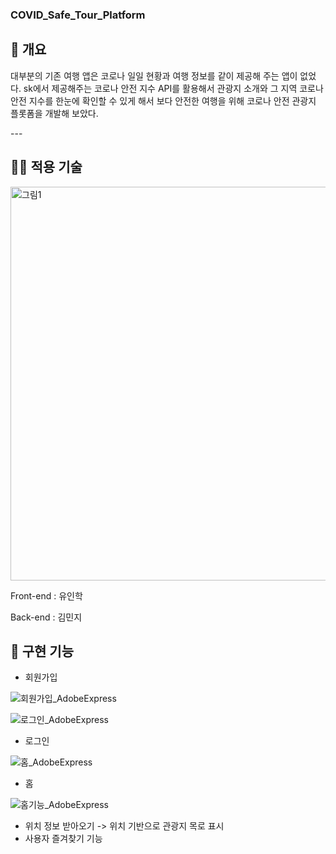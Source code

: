 ### COVID_Safe_Tour_Platform

<h2>🚌 개요</h2>
<p>
 대부분의 기존 여행 앱은 코로나 일일 현황과 여행 정보를 같이 제공해 주는 앱이 없었다. sk에서 제공해주는 코로나 안전 지수 API를 활용해서 관광지 소개와 그 지역 코로나 안전 지수를 한눈에 확인할 수 있게 해서 보다 안전한 여행을 위해 코로나 안전 관광지 플롯폼을 개발해 보았다.
</p>
---

<h2>👨‍💻 적용 기술</h2>

<img width="630" alt="그림1" src="https://user-images.githubusercontent.com/57799598/177943969-10e843b5-3559-45cf-9354-1b7c65465001.png">

Front-end : 유인학

Back-end : 김민지
 
<h2>🚀 구현 기능</h2>

- 회원가입

![회원가입_AdobeExpress](https://user-images.githubusercontent.com/57799598/177950875-09221879-42ad-41de-af39-4db9056793a8.gif)

![로그인_AdobeExpress](https://user-images.githubusercontent.com/57799598/177950982-80e5c3f5-40db-405c-955c-b3cb4a8bb671.gif)

- 로그인

![홈_AdobeExpress](https://user-images.githubusercontent.com/57799598/177951141-7cda0b24-d8df-4e21-90f8-53179998a48e.gif)

- 홈

![홈기능_AdobeExpress](https://user-images.githubusercontent.com/57799598/177951298-e415437d-694d-479b-b9be-855547f87613.gif)

- 위치 정보 받아오기 -> 위치 기반으로 관광지 목로 표시
- 사용자 즐겨찾기 기능
